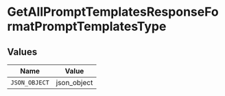 # GetAllPromptTemplatesResponseFormatPromptTemplatesType


## Values

| Name          | Value         |
| ------------- | ------------- |
| `JSON_OBJECT` | json_object   |